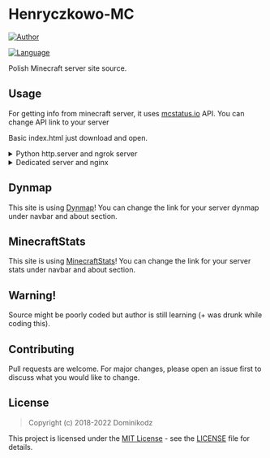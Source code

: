 # Henryczkowo-MC

[![Author](https://img.shields.io/badge/Made%20with%20%E2%99%A5%EF%B8%8F%20by-Dominikodz-red?style=for-the-badge)](https://www.instagram.com/dominikodz/)

[![Language](https://img.shields.io/badge/Language-Polish-brightgreen?style=for-the-badge&logo=github)](https://en.wikipedia.org/wiki/Polish_language)

Polish Minecraft server site source.

## Usage

For getting info from minecraft server, it uses [mcstatus.io](https://mcstatus.io/) API. You can change API link to your server

Basic index.html 
just download and open.

<details>
<summary>Python http.server and ngrok server</summary>
<br>
This may vary with Linux and Windows method. <br>
Open 2 admin cmds/terminals. On first, you will have to start python server; Type:
<pre>
python -m http.server 80
</pre>
Before starting ngrok server, look how to do it, because you will have to upload ngrok token. On the second cmd/terminal, type:
<pre>
ngrok.exe http 80
</pre>
https://dashboard.ngrok.com/get-started/your-authtoken <br>
Of course, you can also port forward port 80 to skip ngrok thing, <strong>but for security reasons, it's not recomended for personal use!</strong>
</details>

<details>
<summary>Dedicated server and nginx</summary>
<br>
This may vary with Linux and Windows method. <br>
But anyone using VPN and nginx, know how to deal with it.
<pre>
server {
       listen 80;
       listen [::]:80;

       server_name {YOUR_DOMAIN/IP};

       root /var/www/henryczkowo;
       index index.html;

       location / {
               try_files $uri $uri/ =404;
       }
}
</pre>
</details>

## Dynmap

This site is using [Dynmap](https://github.com/webbukkit/dynmap)! You can change the link for your server dynmap under navbar and about section.

## MinecraftStats

This site is using [MinecraftStats](https://github.com/pdinklag/MinecraftStats)! You can change the link for your server stats under navbar and about section.

## Warning!

Source might be poorly coded but author is still learning (+ was drunk while coding this).

## Contributing
Pull requests are welcome. For major changes, please open an issue first to discuss what you would like to change.

## License

> Copyright (c) 2018-2022 Dominikodz

This project is licensed under the [MIT License](https://opensource.org/licenses/mit-license.php) - see the [LICENSE](https://github.com/Xonn1com/Henryczkowo-mc/blob/main/LICENSE) file for details.